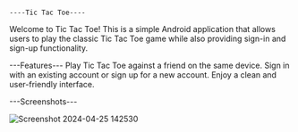                                                                                 ----Tic Tac Toe----
Welcome to Tic Tac Toe! This is a simple Android application that allows users to play the classic Tic Tac Toe game while also providing sign-in and sign-up functionality.

---Features---
Play Tic Tac Toe against a friend on the same device.
Sign in with an existing account or sign up for a new account.
Enjoy a clean and user-friendly interface.

---Screenshots---

![Screenshot 2024-04-25 142530](https://github.com/MOULALIMS/Tic-Tac-Toe/assets/94587579/611d7660-db40-4278-abdd-edcb8fb72b24)

